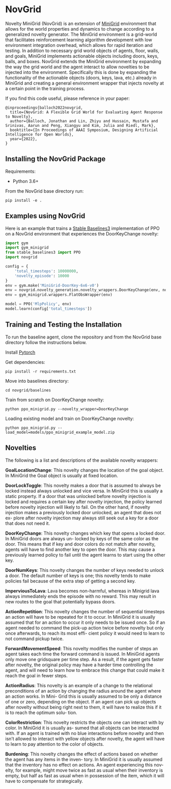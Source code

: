 # NovGrid

Novelty MiniGrid (NovGrid) is an extension of [MiniGrid](https://github.com/maximecb/gym-minigrid) environment that allows for the world properties and dynamics to change according to a generalized novelty generator. The MiniGrid environment is a grid-world that facilitates reinforcement learning algorithm development with low environment integration overhead, which allows for rapid iteration and testing. In addition to necessary grid world objects of agents, floor, walls, and goals, MiniGrid implements actionable objects including doors, keys, balls, and boxes.  NovGrid extends the MiniGrid  environment by expanding the way the grid world and the agent interact to allow novelties to be injected into the environment. Specifically this is done by expanding the functionality of the actionable objects (doors, keys, lava, etc.) already in MiniGrid and creating a general environment wrapper that injects novelty at a certain point in the training process.


If you find this code useful, please reference in your paper:

```
@inproceedings{balloch2022novgrid,
  title={NovGrid: A Flexible Grid World for Evaluating Agent Response to Novelty},
  author={Balloch, Jonathan and Lin, Zhiyu and Hussain, Mustafa and Srinivas, Aarun and Peng, Xiangyu and Kim, Julia and Riedl, Mark},
  booktitle={In Proceedings of AAAI Symposium, Designing Artificial Intelligence for Open Worlds},
  year={2022},
}
```

## Installing the NovGrid Package
Requirements:
- Python 3.6+

From the NovGrid base directory run:
```shell
pip install -e .
```

## Examples using NovGrid

Here is an example that trains a [Stable Baselines3](https://stable-baselines3.readthedocs.io/en/master/) implementation of PPO on a NovGrid environment that experiences the DoorKeyChange novelty:

```python
import gym
import gym_minigrid
from stable_baselines3 import PPO
import novgrid

config = {
    'total_timesteps': 10000000,
    'novelty_episode': 10000
}
env = gym.make('MiniGrid-DoorKey-6x6-v0')
env = novgrid.novelty_generation.novelty_wrappers.DoorKeyChange(env, novelty_episode=config['novelty_episode'])
env = gym_minigrid.wrappers.FlatObsWrapper(env)

model = PPO('MlpPolicy', env)
model.learn(config['total_timesteps'])
```

## Training and Testing the Installation

To run the baseline agent, clone the repository and from the NovGrid base directory follow the instructions below.

Install [Pytorch](https://pytorch.org/get-started/locally/)

Get dependencies:
```shell
pip install -r requirements.txt
```

Move into baselines directory:
```shell
cd novgrid/baselines
```

Train from scratch on DoorKeyChange novelty:

```shell
python ppo_minigrid.py --novelty_wrapper=DoorKeyChange
```

Loading existing model and train on DoorKeyChange novelty:

```shell
python ppo_minigrid.py --load_model=models/ppo_minigrid_example_model.zip

```

## Novelties
The following is a list and descriptions of the available novelty wrappers:

**GoalLocationChange**: This novelty changes the location of the goal object. In MiniGrid the Goal object is usually at fixed location.

**DoorLockToggle**: This novelty makes a door that is assumed to always be locked instead always unlocked and vice versa. In MiniGrid this is usually a static property. If a door that was unlocked before novelty injection is locked and requires a certain key after novelty injection, the policy learned before novelty injection will likely to fail. On the other hand, if novelty injection makes a previously locked door unlocked, an agent that does not ex- plore after novelty injection may always still seek out a key for a door that does not need it.

**DoorKeyChange**: This novelty changes which key that opens a locked door. In MiniGrid doors are always un- locked by keys of the same color as the door. This means that if key and door colors do not match after novelty, agents will have to find another key to open the door. This may cause a previously learned policy to fail until the agent learns to start using the other key.

**DoorNumKeys**: This novelty changes the number of keys needed to unlock a door. The default number of keys is one; this novelty tends to make policies fail because of the extra step of getting a second key.

**ImperviousToLava**: Lava becomes non-harmful, whereas in Minigrid lava always immediately ends the episode with no reward. This may result in new routes to the goal that potentially bypass doors.

**ActionRepetition**: This novelty changes the number of sequential timesteps an action will have to be repeated for it to occur. In MiniGrid it is usually assumed that for an action to occur it only needs to be issued once. So if an agent needed to command the pick-up action twice before novelty but only once afterwards, to reach its most effi- cient policy it would need to learn to not command pickup twice.

**ForwardMovementSpeed**: This novelty modifies the number of steps an agent takes each time the forward command is issued. In MiniGrid agents only move one gridsquare per time step. As a result, if the agent gets faster after novelty, the original policy may have a harder time controlling the agent, and will need to learn how to embrace this change that could make it reach the goal in fewer steps.

**ActionRadius**: This novelty is an example of a change to the relational preconditions of an action by changing the radius around the agent where an action works. In Mini- Grid this is usually assumed to be only a distance of one or zero, depending on the object. If an agent can pick up objects after novelty without being right next to them, it will have to realize this if it is to reach the optimum solu- tion.

**ColorRestriction**: This novelty restricts the objects one can interact with by color. In MiniGrid it is usually as- sumed that all objects can be interacted with. If an agent is trained with no blue interactions before novelty and then isn’t allowed to interact with yellow objects after novelty, the agent will have to learn to pay attention to the color of objects.

**Burdening**: This novelty changes the effect of actions based on whether the agent has any items in the inven- tory. In MiniGrid it is usually assumed that the inventory has no effect on actions. An agent experiencing this nov- elty, for example, might move twice as fast as usual when their inventory is empty, but half as fast as usual when in possession of the item, which it will have to compensate for strategically.
